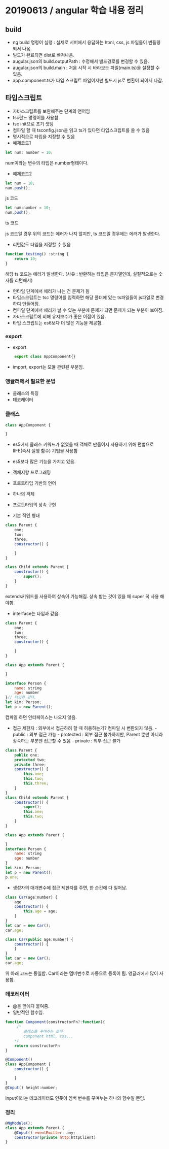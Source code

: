 # 20190613 / angular 학습 내용 정리 

## build

- ng build 명령어 실행 : 실제로 서버에서 응답하는 html, css, js 파일들이 번들링 되서 나옴.
- 빌드가 완료되면 dist로 빠져나옴.
- augular.json의 build.outputPath : 수정해서 빌드경로를 변경할 수 있음.
- augular.json의 build.main : 처음 시작 시 바라보는 파일(main.ts)을 설정할 수 있음.
- app.component.ts가 타입 스크립트 파일이지만 빌드시 js로 변환이 되어서 나감.

## 타입스크립트

- 자바스크립트를 보완해주는 단계의 언어임
- tsc란느 명령어를 사용함
- tsc init으로 초기 셋팅
- 컴파일 할 때 tsconfig.json을 읽고 ts가 있다면 타입스크립트를 쓸 수 있음
- 명시적으로 타입을 지정할 수 있음
- 예제코드1

```javascript
let num: number = 10;
```

num이라는 변수의 타입은 number형태이다.

- 예제코드2

```javascript
let num = 10;
num.push();
```

js 코드

```javascript
let num:number = 10;
num.push();
```

ts 코드

js 코드일 경우 위의 코드는 에러가 나지 않지만, ts 코드일 경우에는 에러가 발생한다.

- 리턴값도 타입을 지정할 수 있음

```javascript
function testing() :string {
    return 10;
}
```

해당 ts 코드는 에러가 발생한다. (사유 : 반환하는 타입은 문자열인데, 실질적으로는 숫자를 리턴해서)

- 런타임 단계에서 에러가 나는 건 문제가 됨
- 타입스크립트는 tsc 명령어를 입력하면 해당 폴더에 있는 ts파일들이 js파일로 변경하여 만들어짐.
- 컴파일 단계에서 에러가 날 수 있는 부분에 문제가 되면 문제가 되는 부분이 보여짐.
- 자바스크립트에 비해 유지보수가 좋은 이점이 있음.
- 타입 스크립트는 es6보다 더 많은 기능을 제공함.

### export

- export

```javascript
    export class AppComponent{}
```

- import, export는 모듈 관련된 부분임.

### 앵귤러에서 필요한 문법

- 클래스의 특징
- 데코레이터

### 클래스

```javascript
class AppComponent {

}
```

- es5에서 클래스 키워드가 없었을 때 객체로 만들어서 사용하기 위해 편법으로 IIFE(즉시 실행 함수) 기법을 사용함

- es5보다 많은 기능을 가지고 있음.
- 객체지향 프로그래밍
- 프로토타입 기반의 언어
- 하나의 객체
- 프로토타입의 상속 구현
- 기본 적인 형태

```javascript
class Parent {
    one;
    two;
    three;
    constructor() {

    }
}

class Child extends Parent {
    constructor() {
        super();
    }
}

```

extends키워드를 사용하여 상속이 가능해짐.
상속 받는 것이 있을 때 super 꼭 사용 해야함.

- interface는 타입과 같음.

```javascript
class Parent {
    one;
    two;
    three;
    constructor() {

    }
}

class App extends Parent {

}

interface Person {
    name: string
    age: number
}// 타입과 같다.
let kim: Person;
let p = new Parent();
```

컴파일 하면 인터페이스는 나오지 않음.

- 접근 제한자 : 외부에서 접근하려 할 때 허용하는가? 컴파일 시 변환되지 않음.
        - public : 외부 접근 가능
        - protected : 외부 접근 불가하지만, Parent 뿐만 아니라 상속하는 부분엔 접근할 수 있음
        - private : 외부 접근 불가

```javascript
class Parent {
    public one;
    protected two;
    private three;
    constructor() {
        this.one;
        this.two;
        this.three;
    }
}
class Child extends Parent {
    constructor() {
        super();
        this.one;
        this.two;
    }
}

class App extends Parent {

}
interface Person {
    name: string
    age: number
}
let kim: Person;
let p = new Parent();
p.one;
```

- 생성자의 매개변수에 접근 제한자를 주면, 한 순간에 다 일어남.

```javascript
class Car(age:number) {
    age
    constructor() {
        this.age = age;
    }
}
let car = new Car();
car.age;
```

```javascript
class Car(public age:number) {
    constructor() {
    }
}
let car = new Car();
car.age;
```

위 아래 코드는 동일함.
Car이라는 멤버변수로 자동으로 등록이 됨.
앵귤러에서 많이 사용함.

### 데코레이터

- @을 앞에다 붙여줌.
- 일반적인 함수임.

```javascript
function Component(constructorFn?:function){
     /*
        클래스를 꾸며주는 로직
        component html, css...
    */
    return constructorFn
}

@Component()
class AppComponent {
    constructor() {

    }
}
@Input() height:number;
```

Input이라는 데코레이터도 인풋이 멤버 변수를 꾸며누는 하나의 함수일 뿐임.

### 정리

```javascript
@NgModule();
class App extends Parent {
    @Input() eventEmitter: any;
    constructor(private http:httpClient)
}
```
